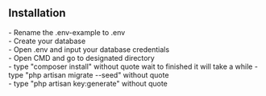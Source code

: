 <h2>Installation</h2>
- Rename the .env-example to .env <br>
- Create your database <br>
- Open .env and input your database credentials <br>
- Open CMD and go to designated directory <br>
- type "composer install" without quote wait to finished it will take a while
- type "php artisan migrate --seed" without quote <br>
- type "php artisan key:generate" without quote <br>